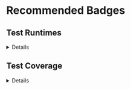 # Recommended Badges

## Test Runtimes

<details>

| Test Class                      | Test Method                                                    | Runtime (s) |
| ------------------------------- | -------------------------------------------------------------- | ----------- |
| BensViewServiceTests            | getBensMixRecommendedBadges_test                               | 2.924       |
|                                 | getMixCategoryData_test                                        | 0.322       |
| RecommendedBadgeMixServiceTests |  getSetupData_testDefaultBadgeMix                              | 0.281       |
|                                 | getSetupData_testNoDefaultBadgeMix                             | 0.222       |
| SortCustomMetadataServiceTests  | getSortOptions_test                                            | 0.056       |
| StorageManagementServiceTests   | manualClean_test                                               | 28.989      |
|                                 | getStorageLimitInfo_test                                       | 0.148       |
| TaskListServiceTests            | testGetTasks                                                   | 0.061       |
|                                 | testGetTasksRestrictiedUser                                    | 0.738       |
| BadgeTrigger_HelperTests        | testCreateCMTDeleteTasks_bulk                                  | 5.618       |
|                                 | testCreateCMTDeleteTasks_singleNegative                        | 0.458       |
|                                 | testCreateCMTDeleteTasks_singlePositive                        | 0.707       |
|                                 | testPopulateBadgeMixKeys_bulkNegativeInsert                    | 0.973       |
|                                 | testPopulateBadgeMixKeys_bulkPositiveInsert                    | 0.869       |
|                                 | testPopulateBadgeMixKeys_bulkPositiveUpdate                    | 2.206       |
|                                 | testPopulateBadgeMixKeys_negativeBulkUpdate                    | 7.656       |
|                                 | testPopulateBadgeMixKeys_negativeInsert                        | 0.498       |
|                                 | testPopulateBadgeMixKeys_negativeUpdate                        | 0.521       |
|                                 | testPopulateBadgeMixKeys_singlePositiveInsert                  | 0.395       |
|                                 | testPopulateBadgeMixKeys_singlePositiveUpdate                  | 0.462       |
|                                 | testPopulateJunctionPicklists_bulkBadges                       | 1.034       |
|                                 | testPopulateJunctionPicklists_bulkBadgesNegative               | 0.926       |
|                                 | testPopulateJunctionPicklists_bullkTrails                      | 0.694       |
|                                 | testPopulateJunctionPicklists_bulkTrailsNegative               | 0.776       |
|                                 | testPopulateJunctionPicklists_singleBadge                      | 0.223       |
|                                 | testPopulateJunctionPicklists_singleBadgeNegative              | 0.134       |
|                                 | testPopulateJunctionPicklists_singleTrail                      | 0.134       |
|                                 | testPopulateJunctionPicklists_singleTrailNegative              | 0.123       |
|                                 | testUpdateJunctionTypesAndLevels_bulkBadges                    | 3.496       |
|                                 | testUpdateJunctionTypesAndLevels_bulkBadgesNegative            | 2.262       |    
|                                 | testUpdateJunctionTypesAndLevels_bulkTrails                    | 2.839       |
|                                 | testUpdateJunctionTypesAndLevels_bulkTrailsNegative            | 1.995       |
|                                 | testUpdateJunctionTypesAndLevels_singleBadgeLevelChange        | 1.822       |
|                                 | testUpdateJunctionTypesAndLevels_singleBadgeNegative           | 2.463       |
|                                 | testUpdateJunctionTypesAndLevels_singleBadgeTypeAndLevelChange | 1.913       |
|                                 | testUpdateJunctionTypesAndLevels_singleBadgeTypeChange         | 2.172       |
|                                 | testUpdateJunctionTypesAndLevels_singleTrail                   | 1.523       |
|                                 | testUpdateJunctionTypesAndLevels_singleTrailNegative           | 1.762       |
|                                 | testEnforceSingleDefaultMix_insertBulkPositive                 | 0.506       |
|                                 | testEnforceSingleDefaultMix_insertNegative                     | 0.028       |
|                                 | testEnforceSingleDefaultMix_insertNoDefault                    | 0.020       |
|                                 | testEnforceSingleDefaultMix_insertPositive                     | 0.022       |
|                                 | testEnforceSingleDefaultMix_updateNegative                     | 0.081       |
|                                 | testEnforceSingleDefaultMix_updateNegativeBulk                 | 1.744       |
|                                 | testEnforceSingleDefaultMix_updateNoDefault                    | 0.040       |
|                                 | testEnforceSingleDefaultMix_updateNoDefaultBulk                | 1.667       |
|                                 | testEnforceSingleDefaultMix_updatePositive                     | 0.045       |    
|                                 | testEnforceSingleDefaultMix_updatePositiveBulk                 | 1.593       |
|                                 | testEnforceSingleDefaultMix_insertBulkNegative                 | 1.360       |
|                                 | testEnforcesingleDefaultMix_insertBulkNoDefault                | 0.730       |

</details>

## Test Coverage

<details>

| Class                             | Coverage |
| --------------------------------- | -------- |
| BadgeTrigger                      | 100%     |
| BadgeTrigger_Helper               | 100%     |
| BensViewService                   | 100%     |
| MultipleDefaultBadgeMixException  | 0%       |
| RecommendedBadgeMixService        | 100%     |
| RecommendedBadgeMixTrigger        | 100%     |
| RecommendedBadgeMixTrigger_Helper | 100%     |
| RecommendedBadgeTrigger           | 100%     |
| RecommendedTrailTrigger           | 100%     |
| SetupDataWrapper                  | 100%     |
| SortCustomMetadataService         | 100%     |
| StorageLimitsService              | 100%     |
| StorageManagementService          | 97%      |
| TaskListService                   | 100%     |
| TrailTrigger                      | 100%     |

</details>
